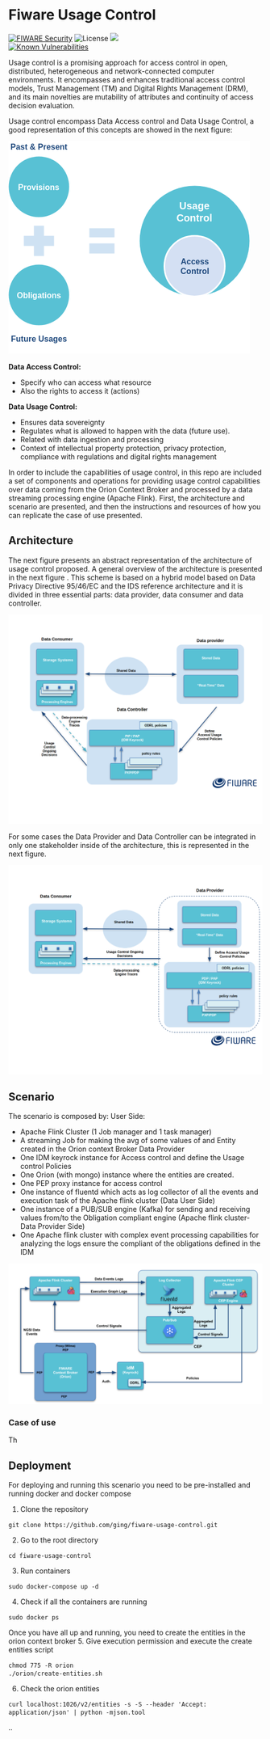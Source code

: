 # Fiware Usage Control


[![FIWARE Security](https://nexus.lab.fiware.org/repository/raw/public/badges/chapters/security.svg)](https://www.fiware.org/developers/catalogue/)
![License](https://img.shields.io/github/license/ging/fiware-usage-control.svg)
[![](https://img.shields.io/badge/tag-fiware-orange.svg?logo=stackoverflow)](http://stackoverflow.com/questions/tagged/fiware)
<br/>
[![Known Vulnerabilities](https://snyk.io/test/github/ging/fiware-usage-control/badge.svg?targetFile=pom.xml)](https://snyk.io/test/github/ging/fiware-usage-control?targetFile=pom.xml)

Usage control is a promising approach for access control in open, distributed, heterogeneous and network-connected computer environments. It encompasses and enhances traditional access control models, Trust Management (TM) and Digital Rights Management (DRM), and its main novelties are mutability of attributes and continuity of access decision evaluation.

Usage control encompass Data Access control and Data Usage Control, a good representation of this concepts are showed in the next figure:

![usage-control-concept](docs/images/usage-concept.png)

**Data Access Control:**
 * Specify who can access what resource
 * Also the rights to access it (actions)

**Data Usage Control:**
 * Ensures data sovereignty
 * Regulates what is allowed to happen with the data  (future use).
 * Related with data ingestion and processing
 * Context of intellectual property protection, privacy protection, compliance with regulations and digital rights management

In order to include the capabilities of usage control, in this repo are included a set of components and operations for providing usage control capabilities over data coming from the Orion Context Broker and processed by a data streaming processing engine (Apache Flink). First, the architecture and scenario are presented, and then the instructions and resources of how you can replicate the case of use presented.
## Architecture

The next figure presents an abstract representation of the architecture of usage control proposed.
A general overview of the architecture is presented in the next figure . This scheme is based on a hybrid model based on Data Privacy Directive 95/46/EC and the IDS reference architecture 
and it is divided in three essential parts:  data provider, data consumer and data controller.

![usage-architecture-1](docs/images/usage-architecture-1.png)
 
For some cases the Data Provider and Data Controller can be integrated in only one stakeholder inside of the architecture, this is represented in the next figure.

![usage-architecture-2](docs/images/usage-architecture-2.png)
 
## Scenario
The scenario is composed by:
User Side:
 * Apache Flink Cluster (1 Job manager and 1 task manager)
 * A streaming Job for making the avg of some values of and Entity created in the Orion context Broker
Data Provider
 * One IDM keyrock instance for Access control and define the Usage control Policies
 * One Orion (with mongo) instance where the entities are created.
 * One PEP proxy instance for access control
 * One instance of fluentd which acts as log collector of all the events and execution task of the Apache flink cluster (Data User Side)
 * One instance of a PUB/SUB engine (Kafka) for sending and receiving values from/to the Obligation compliant engine (Apache flink cluster- Data Provider Side)
 * One Apache flink cluster with complex event processing capabilities for analyzing the logs ensure the compliant of the obligations defined in the IDM 
 
![usage-scenario](images/usage-scenario.png) 

### Case of use

Th

## Deployment

For deploying and running this scenario you need to be pre-installed and running docker and docker compose
1. Clone the repository
```
git clone https://github.com/ging/fiware-usage-control.git
```
2. Go to the root directory
```
cd fiware-usage-control
```
3. Run containers
```
sudo docker-compose up -d
```
4. Check if all the containers are running
```
sudo docker ps
```
Once you have all up and running, you need to create the entities in the orion context broker
5. Give execution permission and execute the create entities script
```
chmod 775 -R orion
./orion/create-entities.sh
```
6. Check the orion entities
```
curl localhost:1026/v2/entities -s -S --header 'Accept: application/json' | python -mjson.tool
```
..
